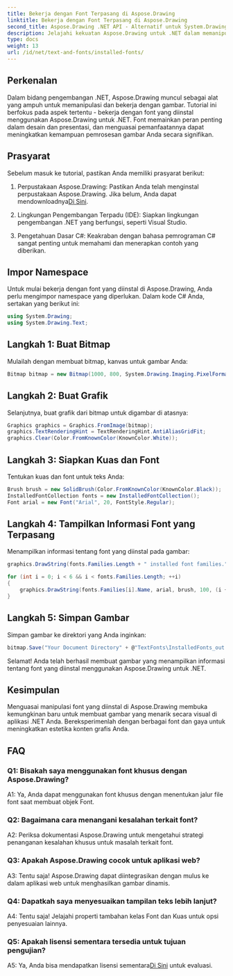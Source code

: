 ```yaml
---
title: Bekerja dengan Font Terpasang di Aspose.Drawing
linktitle: Bekerja dengan Font Terpasang di Aspose.Drawing
second_title: Aspose.Drawing .NET API - Alternatif untuk System.Drawing.Common
description: Jelajahi kekuatan Aspose.Drawing untuk .NET dalam memanipulasi font yang diinstal. Tingkatkan keterampilan pemrosesan gambar Anda dengan tutorial komprehensif ini.
type: docs
weight: 13
url: /id/net/text-and-fonts/installed-fonts/
---
```

## Perkenalan

Dalam bidang pengembangan .NET, Aspose.Drawing muncul sebagai alat yang ampuh untuk memanipulasi dan bekerja dengan gambar. Tutorial ini berfokus pada aspek tertentu - bekerja dengan font yang diinstal menggunakan Aspose.Drawing untuk .NET. Font memainkan peran penting dalam desain dan presentasi, dan menguasai pemanfaatannya dapat meningkatkan kemampuan pemrosesan gambar Anda secara signifikan.

## Prasyarat

Sebelum masuk ke tutorial, pastikan Anda memiliki prasyarat berikut:

1.  Perpustakaan Aspose.Drawing: Pastikan Anda telah menginstal perpustakaan Aspose.Drawing. Jika belum, Anda dapat mendownloadnya[Di Sini](https://releases.aspose.com/drawing/net/).

2. Lingkungan Pengembangan Terpadu (IDE): Siapkan lingkungan pengembangan .NET yang berfungsi, seperti Visual Studio.

3. Pengetahuan Dasar C#: Keakraban dengan bahasa pemrograman C# sangat penting untuk memahami dan menerapkan contoh yang diberikan.

## Impor Namespace

Untuk mulai bekerja dengan font yang diinstal di Aspose.Drawing, Anda perlu mengimpor namespace yang diperlukan. Dalam kode C# Anda, sertakan yang berikut ini:

```csharp
using System.Drawing;
using System.Drawing.Text;
```

## Langkah 1: Buat Bitmap

Mulailah dengan membuat bitmap, kanvas untuk gambar Anda:

```csharp
Bitmap bitmap = new Bitmap(1000, 800, System.Drawing.Imaging.PixelFormat.Format32bppPArgb);
```

## Langkah 2: Buat Grafik

Selanjutnya, buat grafik dari bitmap untuk digambar di atasnya:

```csharp
Graphics graphics = Graphics.FromImage(bitmap);
graphics.TextRenderingHint = TextRenderingHint.AntiAliasGridFit;
graphics.Clear(Color.FromKnownColor(KnownColor.White));
```

## Langkah 3: Siapkan Kuas dan Font

Tentukan kuas dan font untuk teks Anda:

```csharp
Brush brush = new SolidBrush(Color.FromKnownColor(KnownColor.Black));
InstalledFontCollection fonts = new InstalledFontCollection();
Font arial = new Font("Arial", 20, FontStyle.Regular);
```

## Langkah 4: Tampilkan Informasi Font yang Terpasang

Menampilkan informasi tentang font yang diinstal pada gambar:

```csharp
graphics.DrawString(fonts.Families.Length + " installed font families.", arial, brush, 100, 100);

for (int i = 0; i < 6 && i < fonts.Families.Length; ++i)
{
    graphics.DrawString(fonts.Families[i].Name, arial, brush, 100, (i + 2) * 100);
}
```

## Langkah 5: Simpan Gambar

Simpan gambar ke direktori yang Anda inginkan:

```csharp
bitmap.Save("Your Document Directory" + @"TextFonts\InstalledFonts_out.png");
```

Selamat! Anda telah berhasil membuat gambar yang menampilkan informasi tentang font yang diinstal menggunakan Aspose.Drawing untuk .NET.

## Kesimpulan

Menguasai manipulasi font yang diinstal di Aspose.Drawing membuka kemungkinan baru untuk membuat gambar yang menarik secara visual di aplikasi .NET Anda. Bereksperimenlah dengan berbagai font dan gaya untuk meningkatkan estetika konten grafis Anda.

## FAQ

### Q1: Bisakah saya menggunakan font khusus dengan Aspose.Drawing?

A1: Ya, Anda dapat menggunakan font khusus dengan menentukan jalur file font saat membuat objek Font.

### Q2: Bagaimana cara menangani kesalahan terkait font?

A2: Periksa dokumentasi Aspose.Drawing untuk mengetahui strategi penanganan kesalahan khusus untuk masalah terkait font.

### Q3: Apakah Aspose.Drawing cocok untuk aplikasi web?

A3: Tentu saja! Aspose.Drawing dapat diintegrasikan dengan mulus ke dalam aplikasi web untuk menghasilkan gambar dinamis.

### Q4: Dapatkah saya menyesuaikan tampilan teks lebih lanjut?

A4: Tentu saja! Jelajahi properti tambahan kelas Font dan Kuas untuk opsi penyesuaian lainnya.

### Q5: Apakah lisensi sementara tersedia untuk tujuan pengujian?

 A5: Ya, Anda bisa mendapatkan lisensi sementara[Di Sini](https://purchase.aspose.com/temporary-license/) untuk evaluasi.